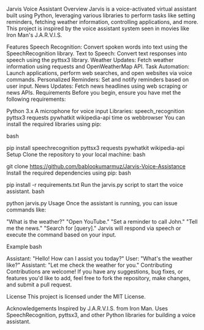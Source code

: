 Jarvis Voice Assistant
Overview
Jarvis is a voice-activated virtual assistant built using Python, leveraging various libraries to perform tasks like setting reminders, fetching weather information, controlling applications, and more. This project is inspired by the voice assistant system seen in movies like Iron Man's J.A.R.V.I.S.

Features
Speech Recognition: Convert spoken words into text using the SpeechRecognition library.
Text to Speech: Convert text responses into speech using the pyttsx3 library.
Weather Updates: Fetch weather information using requests and OpenWeatherMap API.
Task Automation: Launch applications, perform web searches, and open websites via voice commands.
Personalized Reminders: Set and notify reminders based on user input.
News Updates: Fetch news headlines using web scraping or news APIs.
Requirements
Before you begin, ensure you have met the following requirements:

Python 3.x
A microphone for voice input
Libraries:
speech_recognition
pyttsx3
requests
pywhatkit
wikipedia-api
time
os
webbrowser
You can install the required libraries using pip:

bash

pip install speechrecognition pyttsx3 requests pywhatkit wikipedia-api
Setup
Clone the repository to your local machine:
bash

git clone https://github.com/bablookumarmuz/Jarvis-Voice-Assistance
Install the required dependencies using pip:
bash

pip install -r requirements.txt
Run the jarvis.py script to start the voice assistant.
bash

python jarvis.py
Usage
Once the assistant is running, you can issue commands like:

"What is the weather?"
"Open YouTube."
"Set a reminder to call John."
"Tell me the news."
"Search for [query]."
Jarvis will respond via speech or execute the command based on your input.

Example
bash

Assistant: "Hello! How can I assist you today?"
User: "What's the weather like?"
Assistant: "Let me check the weather for you."
Contributing
Contributions are welcome! If you have any suggestions, bug fixes, or features you'd like to add, feel free to fork the repository, make changes, and submit a pull request.

License
This project is licensed under the MIT License.

Acknowledgements
Inspired by J.A.R.V.I.S. from Iron Man.
Uses SpeechRecognition, pyttsx3, and other Python libraries for building a voice assistant.
